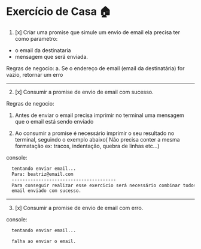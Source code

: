 # Exercício de Casa 🏠 

1. [x] Criar uma promise que simule um envio de email ela precisa ter como parametro: 
  - o email da destinataria
  - mensagem que será enviada.

 Regras de negocio:
  a. Se o endereço de email (email da destinatária) for vazio, retornar um erro

---

2. [x] Consumir a promise  de envio de email com sucesso.

Regras de negocio:

1. Antes de enviar o email precisa imprimir no terminal uma mensagem que o email está sendo enviado

2. Ao consumir a promise é necessário imprimir o seu resultado no terminal, seguindo o exemplo abaixo( Não precisa conter a mesma formatação ex: tracos, indentação, quebra de linhas etc...)

console:
```bash
  tentando enviar email...
  Para: beatriz@email.com
  ---------------------------------------
  Para conseguir realizar esse exercicio será necessário combinar todos os conhecimentos adquiridos em aula... 
  email enviado com sucesso.
```

---

3. [x] Consumir a promise de envio de email com erro.

console:
```bash
  tentando enviar email...

  falha ao enviar o email.
```
